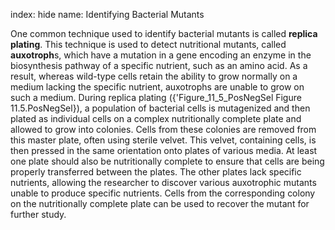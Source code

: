 index: hide
name: Identifying Bacterial Mutants

One common technique used to identify bacterial mutants is called  **replica plating**. This technique is used to detect nutritional mutants, called  **auxotroph**s, which have a mutation in a gene encoding an enzyme in the biosynthesis pathway of a specific nutrient, such as an amino acid. As a result, whereas wild-type cells retain the ability to grow normally on a medium lacking the specific nutrient, auxotrophs are unable to grow on such a medium. During replica plating ({'Figure_11_5_PosNegSel Figure 11.5.PosNegSel}), a population of bacterial cells is mutagenized and then plated as individual cells on a complex nutritionally complete plate and allowed to grow into colonies. Cells from these colonies are removed from this master plate, often using sterile velvet. This velvet, containing cells, is then pressed in the same orientation onto plates of various media. At least one plate should also be nutritionally complete to ensure that cells are being properly transferred between the plates. The other plates lack specific nutrients, allowing the researcher to discover various auxotrophic mutants unable to produce specific nutrients. Cells from the corresponding colony on the nutritionally complete plate can be used to recover the mutant for further study.

